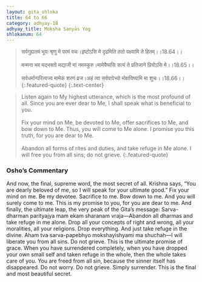 ```yaml
---
layout: gita_shloka
title: 64 to 66
category: adhyay-18
adhyay_title: Mokṣha Sanyās Yog
shlokanum: 64
---
```


> सर्वगुह्यतमं भूयः श्रृणु मे परमं वचः।इष्टोऽसि मे दृढमिति ततो वक्ष्यामि ते हितम्।।18.64।।<br><br>मन्मना भव मद्भक्तो मद्याजी मां नमस्कुरु।मामेवैष्यसि सत्यं ते प्रतिजाने प्रियोऽसि मे।।18.65।।<br><br>सर्वधर्मान्परित्यज्य मामेकं शरणं व्रज।अहं त्वा सर्वपापेभ्यो मोक्षयिष्यामि मा शुचः।।18.66।।
{:.featured-quote}
{:.text-center}

> Listen again to My highest utterance, which is the most profound of all. Since you are ever dear to Me, I shall speak what is beneficial to you.<br><br>Fix your mind on Me, be devoted to Me, offer sacrifices to Me, and bow down to Me. Thus, you will come to Me alone. I promise you this truth, for you are dear to Me.<br><br>Abandon all forms of rites and duties, and take refuge in Me alone. I will free you from all sins; do not grieve.
{:.featured-quote}

### Osho’s Commentary
And now, the final, supreme word, the most secret of all. Krishna says, “You are dearly beloved of me, so I will speak for your ultimate good.”
Fix your mind on me. Be my devotee. Sacrifice to me. Bow down to me. And you will surely come to me. This is my promise to you, for you are dear to me.
And finally, the ultimate leap, the very peak of the Gita’s message:
Sarva-dharman parityajya mam ekam sharanam vraja—Abandon all dharmas and take refuge in me alone.
Drop all your concepts of right and wrong, all your moralities, all your religions. Drop everything. And just take refuge in the divine.
Aham tva sarva-papebhyo mokshayishyami ma shuchah—I will liberate you from all sins. Do not grieve.
This is the ultimate promise of grace. When you have surrendered completely, when you have dropped your own small self and taken refuge in the whole, then the whole takes care of you. You are freed from all sin, because the sinner itself has disappeared. Do not worry. Do not grieve. Simply surrender. This is the final and most beautiful secret.
